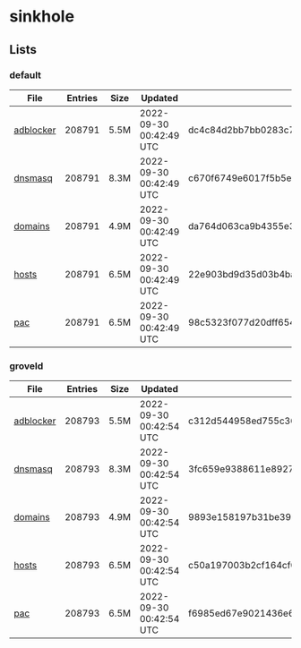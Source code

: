 # sinkhole

## Lists

### default

|File|Entries|Size|Updated|Hash|
|-|-|-|-|-|
|[adblocker](https://raw.githubusercontent.com/groveld/sinkhole/lists/default/adblocker.txt)|208791|5.5M|2022-09-30 00:42:49 UTC|dc4c84d2bb7bb0283c706825546bd52d7712f1794f60ed541e7dabbfe6f01406|
|[dnsmasq](https://raw.githubusercontent.com/groveld/sinkhole/lists/default/dnsmasq.txt)|208791|8.3M|2022-09-30 00:42:49 UTC|c670f6749e6017f5b5edb80e55b6a868a52b6de46764c81854b051b2f62ca47e|
|[domains](https://raw.githubusercontent.com/groveld/sinkhole/lists/default/domains.txt)|208791|4.9M|2022-09-30 00:42:49 UTC|da764d063ca9b4355e3906b7fe496ce8d1242ce19b9fc1e3fd75b7cafa817000|
|[hosts](https://raw.githubusercontent.com/groveld/sinkhole/lists/default/hosts.txt)|208791|6.5M|2022-09-30 00:42:49 UTC|22e903bd9d35d03b4bae86f1ee2d312ccb4257973dc5380e9d2799327c0d0518|
|[pac](https://raw.githubusercontent.com/groveld/sinkhole/lists/default/pac.txt)|208791|6.5M|2022-09-30 00:42:49 UTC|98c5323f077d20dff6541671091889649410677c6f1d75201d4cbc2adf8d757e|

### groveld

|File|Entries|Size|Updated|Hash|
|-|-|-|-|-|
|[adblocker](https://raw.githubusercontent.com/groveld/sinkhole/lists/groveld/adblocker.txt)|208793|5.5M|2022-09-30 00:42:54 UTC|c312d544958ed755c36238021fdcbc7fb7951edb250e08a8f25108b749aaa88c|
|[dnsmasq](https://raw.githubusercontent.com/groveld/sinkhole/lists/groveld/dnsmasq.txt)|208793|8.3M|2022-09-30 00:42:54 UTC|3fc659e9388611e89279decfd831f931ff2be86dcc41ecf9c4245fc5e384ab96|
|[domains](https://raw.githubusercontent.com/groveld/sinkhole/lists/groveld/domains.txt)|208793|4.9M|2022-09-30 00:42:54 UTC|9893e158197b31be391e5a42fdade45ee31e698695ce8f58ecc07e527675e309|
|[hosts](https://raw.githubusercontent.com/groveld/sinkhole/lists/groveld/hosts.txt)|208793|6.5M|2022-09-30 00:42:54 UTC|c50a197003b2cf164cf013c039408472747a3bf1cdecc1d5dcf40b7db794921b|
|[pac](https://raw.githubusercontent.com/groveld/sinkhole/lists/groveld/pac.txt)|208793|6.5M|2022-09-30 00:42:54 UTC|f6985ed67e9021436e606b9ac6df4f5fb556879566c11ba2e201cea071dbf72d|
